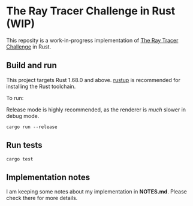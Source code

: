 # The Ray Tracer Challenge in Rust (WIP)

This reposity is a work-in-progress implementation of [The Ray Tracer Challenge](http://raytracerchallenge.com/)
in Rust. 

## Build and run

This project targets Rust 1.68.0 and above. [rustup](https://rustup.rs/) is recommended for installing the Rust toolchain.

To run:

Release mode is highly recommended, as the renderer is *much* slower in debug mode.

```
cargo run --release
```

## Run tests

```
cargo test
```

## Implementation notes

I am keeping some notes about my implementation in **NOTES.md**. Please check there for more details.